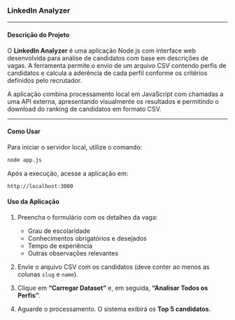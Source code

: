 ### **LinkedIn Analyzer**

---

#### **Descrição do Projeto**

O **LinkedIn Analyzer** é uma aplicação Node.js com interface web desenvolvida para análise de candidatos com base em descrições de vagas.
A ferramenta permite o envio de um arquivo CSV contendo perfis de candidatos e calcula a aderência de cada perfil conforme os critérios definidos pelo recrutador.

A aplicação combina processamento local em JavaScript com chamadas a uma API externa, apresentando visualmente os resultados e permitindo o download do ranking de candidatos em formato CSV.

---


#### **Como Usar**

Para iniciar o servidor local, utilize o comando:

```bash
node app.js
```

Após a execução, acesse a aplicação em:

```
http://localhost:3000
```

#### **Uso da Aplicação**

1. Preencha o formulário com os detalhes da vaga:

   * Grau de escolaridade
   * Conhecimentos obrigatórios e desejados
   * Tempo de experiência
   * Outras observações relevantes

2. Envie o arquivo CSV com os candidatos (deve conter ao menos as colunas `slug` e `name`).

3. Clique em **“Carregar Dataset”** e, em seguida, **“Analisar Todos os Perfis”**.

4. Aguarde o processamento.
   O sistema exibirá os **Top 5 candidatos**.
